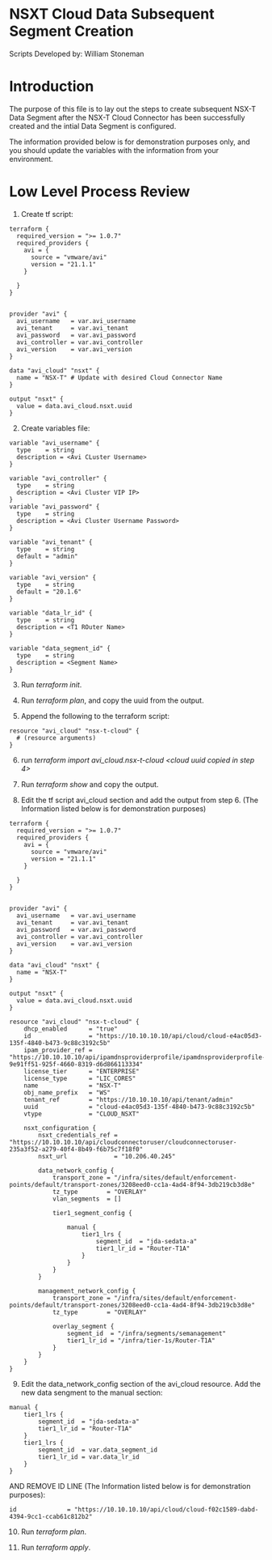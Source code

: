# NSXT Cloud Data Subsequent Segment Creation

Scripts Developed by: William Stoneman</br>

# Introduction

The purpose of this file is to lay out the steps to create subsequent NSX-T Data Segment after the NSX-T Cloud Connector has been successfully created and the intial Data Segment is configured. 

The information provided below is for demonstration purposes only, and you should update the variables with the information from your environment.

# Low Level Process Review


1. Create tf script:
```hcl
terraform {
  required_version = ">= 1.0.7"
  required_providers {
	avi = {
	  source = "vmware/avi"
	  version = "21.1.1"
	}

  }
}


provider "avi" {
  avi_username   = var.avi_username
  avi_tenant     = var.avi_tenant
  avi_password   = var.avi_password
  avi_controller = var.avi_controller
  avi_version    = var.avi_version
}

data "avi_cloud" "nsxt" {
  name = "NSX-T" # Update with desired Cloud Connector Name
}

output "nsxt" {
  value = data.avi_cloud.nsxt.uuid
}
```

2. Create variables file:
```hcl
variable "avi_username" {
  type    = string
  description = <Avi CLuster Username>
}

variable "avi_controller" {
  type    = string
  description = <Avi Cluster VIP IP>
}
variable "avi_password" {
  type    = string
  description = <Avi Cluster Username Password>
}

variable "avi_tenant" {
  type    = string
  default = "admin"
}

variable "avi_version" {
  type    = string
  default = "20.1.6"
}

variable "data_lr_id" {
  type    = string
  description = <T1 ROuter Name>
}

variable "data_segment_id" {
  type    = string
  description = <Segment Name>
}
```


3. Run *terraform init*.

4. Run *terraform plan*, and copy the uuid from the output.

5. Append the following to the terraform script:
```hcl
resource "avi_cloud" "nsx-t-cloud" {
  # (resource arguments)
}
```
6. run *terraform import avi_cloud.nsx-t-cloud <cloud uuid copied in step 4>*

7. Run *terraform show* and copy the output.

8. Edit the tf script avi_cloud section and add the output from step 6. (The Information listed below is for demonstration purposes)
```hcl
terraform {
  required_version = ">= 1.0.7"
  required_providers {
	avi = {
	  source = "vmware/avi"
	  version = "21.1.1"
	}

  }
}


provider "avi" {
  avi_username   = var.avi_username
  avi_tenant     = var.avi_tenant
  avi_password   = var.avi_password
  avi_controller = var.avi_controller
  avi_version    = var.avi_version
}

data "avi_cloud" "nsxt" {
  name = "NSX-T"
}

output "nsxt" {
  value = data.avi_cloud.nsxt.uuid
}

resource "avi_cloud" "nsx-t-cloud" {
	dhcp_enabled      = "true"
	id                = "https://10.10.10.10/api/cloud/cloud-e4ac05d3-135f-4840-b473-9c88c3192c5b"
	ipam_provider_ref = "https://10.10.10.10/api/ipamdnsproviderprofile/ipamdnsproviderprofile-9e91ff51-925f-4660-8319-d6d866113334"
	license_tier      = "ENTERPRISE"
	license_type      = "LIC_CORES"
	name              = "NSX-T"
	obj_name_prefix   = "WS"
	tenant_ref        = "https://10.10.10.10/api/tenant/admin"
	uuid              = "cloud-e4ac05d3-135f-4840-b473-9c88c3192c5b"
	vtype             = "CLOUD_NSXT"

	nsxt_configuration {
		nsxt_credentials_ref = "https://10.10.10.10/api/cloudconnectoruser/cloudconnectoruser-235a3f52-a279-40f4-8b49-f6b75c7f18f0"
		nsxt_url             = "10.206.40.245"

		data_network_config {
			transport_zone = "/infra/sites/default/enforcement-points/default/transport-zones/3208eed0-cc1a-4ad4-8f94-3db219cb3d8e"
			tz_type        = "OVERLAY"
			vlan_segments  = []

			tier1_segment_config {

				manual {
					tier1_lrs {
						segment_id  = "jda-sedata-a"
						tier1_lr_id = "Router-T1A"
					}
				}
			}
		}

		management_network_config {
			transport_zone = "/infra/sites/default/enforcement-points/default/transport-zones/3208eed0-cc1a-4ad4-8f94-3db219cb3d8e"
			tz_type        = "OVERLAY"

			overlay_segment {
				segment_id  = "/infra/segments/semanagement"
				tier1_lr_id = "/infra/tier-1s/Router-T1A"
			}
		}
	}
}
```

9. Edit the data_network_config section of the avi_cloud resource. Add the new data sengment to the manual section:

```hcl
manual {
	tier1_lrs {
		segment_id  = "jda-sedata-a"
		tier1_lr_id = "Router-T1A"
	}
	tier1_lrs {
		segment_id  = var.data_segment_id
		tier1_lr_id = var.data_lr_id
	}
}
```	
AND REMOVE ID LINE (The Information listed below is for demonstration purposes):
```hcl
id              = "https://10.10.10.10/api/cloud/cloud-f02c1589-dabd-4394-9cc1-ccab61c812b2"
```

10. Run *terraform plan*.

11. Run *terraform apply*.

